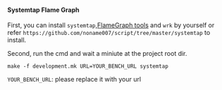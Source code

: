 #### Systemtap Flame Graph

First, you can install `systemtap`,[FlameGraph tools](https://github.com/brendangregg/FlameGraph) and `wrk` by yourself or refer `https://github.com/noname007/script/tree/master/systemtap` to install.

Second, run the cmd and wait a miniute at the project root dir.

    make -f development.mk URL=YOUR_BENCH_URL systemtap

`YOUR_BENCH_URL`: please replace it with your url
